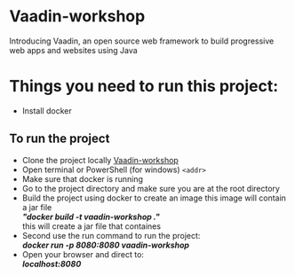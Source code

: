 # Vaadin-workshop
Introducing Vaadin, an open source web framework to build progressive web apps and websites using Java

# Things you need to run this project:
  * Install docker
  
## To run the project
  * Clone the project locally
  [Vaadin-workshop](https://github.com/sebivenlo/Vaadin-workshop.git)
  * Open terminal or PowerShell (for windows) `<addr>`
  * Make sure that docker is running
  * Go to the project directory and make sure you are at the root directory
  * Build the project using docker to create an image this image will contain a jar file <br/>
   ***"docker build -t vaadin-workshop ."*** <br/>
   this will create a jar file that containes
  * Second use the run command to run the project:<br/>
   ***docker run -p 8080:8080 vaadin-workshop***
  * Open your browser and direct to:<br/>
   ***localhost:8080***
